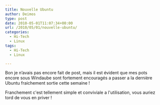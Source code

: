 ```yaml
---
title: Nouvelle Ubuntu
author: Deimos
type: post
date: 2010-05-01T11:07:34+00:00
url: /2010/05/01/nouvelle-ubuntu/
categories:
  - Hi-Tech
  - Linux
tags:
  - Hi-Tech
  - Linux

---
```


Bon je n’avais pas encore fait de post, mais il est évident que mes pots encore sous Windaube sont fortement encouragés a passer a la dernière Ubuntu fraichement sortie cette semaine !

Franchement c'est tellement simple et conviviale a l'utilisation, vous auriez tord de vous en priver !
